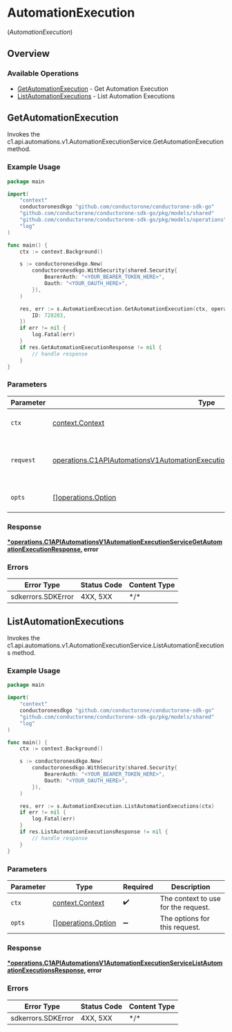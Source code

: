 # AutomationExecution
(*AutomationExecution*)

## Overview

### Available Operations

* [GetAutomationExecution](#getautomationexecution) - Get Automation Execution
* [ListAutomationExecutions](#listautomationexecutions) - List Automation Executions

## GetAutomationExecution

Invokes the c1.api.automations.v1.AutomationExecutionService.GetAutomationExecution method.

### Example Usage

<!-- UsageSnippet language="go" operationID="c1.api.automations.v1.AutomationExecutionService.GetAutomationExecution" method="get" path="/api/v1/automation_executions/{id}" -->
```go
package main

import(
	"context"
	conductoronesdkgo "github.com/conductorone/conductorone-sdk-go"
	"github.com/conductorone/conductorone-sdk-go/pkg/models/shared"
	"github.com/conductorone/conductorone-sdk-go/pkg/models/operations"
	"log"
)

func main() {
    ctx := context.Background()

    s := conductoronesdkgo.New(
        conductoronesdkgo.WithSecurity(shared.Security{
            BearerAuth: "<YOUR_BEARER_TOKEN_HERE>",
            Oauth: "<YOUR_OAUTH_HERE>",
        }),
    )

    res, err := s.AutomationExecution.GetAutomationExecution(ctx, operations.C1APIAutomationsV1AutomationExecutionServiceGetAutomationExecutionRequest{
        ID: 728203,
    })
    if err != nil {
        log.Fatal(err)
    }
    if res.GetAutomationExecutionResponse != nil {
        // handle response
    }
}
```

### Parameters

| Parameter                                                                                                                                                                                        | Type                                                                                                                                                                                             | Required                                                                                                                                                                                         | Description                                                                                                                                                                                      |
| ------------------------------------------------------------------------------------------------------------------------------------------------------------------------------------------------ | ------------------------------------------------------------------------------------------------------------------------------------------------------------------------------------------------ | ------------------------------------------------------------------------------------------------------------------------------------------------------------------------------------------------ | ------------------------------------------------------------------------------------------------------------------------------------------------------------------------------------------------ |
| `ctx`                                                                                                                                                                                            | [context.Context](https://pkg.go.dev/context#Context)                                                                                                                                            | :heavy_check_mark:                                                                                                                                                                               | The context to use for the request.                                                                                                                                                              |
| `request`                                                                                                                                                                                        | [operations.C1APIAutomationsV1AutomationExecutionServiceGetAutomationExecutionRequest](../../pkg/models/operations/c1apiautomationsv1automationexecutionservicegetautomationexecutionrequest.md) | :heavy_check_mark:                                                                                                                                                                               | The request object to use for the request.                                                                                                                                                       |
| `opts`                                                                                                                                                                                           | [][operations.Option](../../pkg/models/operations/option.md)                                                                                                                                     | :heavy_minus_sign:                                                                                                                                                                               | The options for this request.                                                                                                                                                                    |

### Response

**[*operations.C1APIAutomationsV1AutomationExecutionServiceGetAutomationExecutionResponse](../../pkg/models/operations/c1apiautomationsv1automationexecutionservicegetautomationexecutionresponse.md), error**

### Errors

| Error Type         | Status Code        | Content Type       |
| ------------------ | ------------------ | ------------------ |
| sdkerrors.SDKError | 4XX, 5XX           | \*/\*              |

## ListAutomationExecutions

Invokes the c1.api.automations.v1.AutomationExecutionService.ListAutomationExecutions method.

### Example Usage

<!-- UsageSnippet language="go" operationID="c1.api.automations.v1.AutomationExecutionService.ListAutomationExecutions" method="get" path="/api/v1/automation_executions" -->
```go
package main

import(
	"context"
	conductoronesdkgo "github.com/conductorone/conductorone-sdk-go"
	"github.com/conductorone/conductorone-sdk-go/pkg/models/shared"
	"log"
)

func main() {
    ctx := context.Background()

    s := conductoronesdkgo.New(
        conductoronesdkgo.WithSecurity(shared.Security{
            BearerAuth: "<YOUR_BEARER_TOKEN_HERE>",
            Oauth: "<YOUR_OAUTH_HERE>",
        }),
    )

    res, err := s.AutomationExecution.ListAutomationExecutions(ctx)
    if err != nil {
        log.Fatal(err)
    }
    if res.ListAutomationExecutionsResponse != nil {
        // handle response
    }
}
```

### Parameters

| Parameter                                                    | Type                                                         | Required                                                     | Description                                                  |
| ------------------------------------------------------------ | ------------------------------------------------------------ | ------------------------------------------------------------ | ------------------------------------------------------------ |
| `ctx`                                                        | [context.Context](https://pkg.go.dev/context#Context)        | :heavy_check_mark:                                           | The context to use for the request.                          |
| `opts`                                                       | [][operations.Option](../../pkg/models/operations/option.md) | :heavy_minus_sign:                                           | The options for this request.                                |

### Response

**[*operations.C1APIAutomationsV1AutomationExecutionServiceListAutomationExecutionsResponse](../../pkg/models/operations/c1apiautomationsv1automationexecutionservicelistautomationexecutionsresponse.md), error**

### Errors

| Error Type         | Status Code        | Content Type       |
| ------------------ | ------------------ | ------------------ |
| sdkerrors.SDKError | 4XX, 5XX           | \*/\*              |